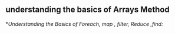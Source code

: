 ## understanding the basics of Arrays Method
**Understanding the Basics of Foreach, map , filter, Reduce ,find:*
